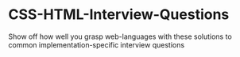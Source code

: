 # CSS-HTML-Interview-Questions
Show off how well you grasp web-languages with these solutions to common implementation-specific interview questions
